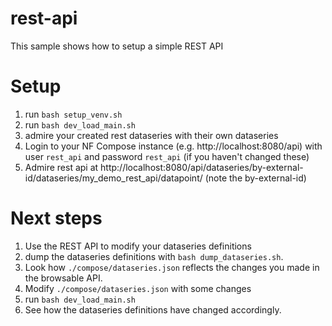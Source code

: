 # rest-api

This sample shows how to setup a simple REST API

# Setup

1. run `bash setup_venv.sh`
2. run `bash dev_load_main.sh`
3. admire your created rest dataseries with their own dataseries
4. Login to your NF Compose instance (e.g. http://localhost:8080/api) with user `rest_api` and password `rest_api` (if you haven't changed these)
5. Admire rest api at http://localhost:8080/api/dataseries/by-external-id/dataseries/my_demo_rest_api/datapoint/ (note the by-external-id)

# Next steps

1. Use the REST API to modify your dataseries definitions
2. dump the dataseries definitions with `bash dump_dataseries.sh`.
3. Look how `./compose/dataseries.json` reflects the changes you made in the browsable API.
4. Modify `./compose/dataseries.json` with some changes
5. run `bash dev_load_main.sh`
6. See how the dataseries definitions have changed accordingly.

